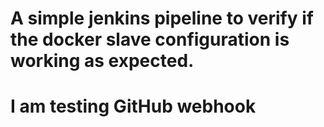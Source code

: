 # A simple jenkins pipeline to verify if the docker slave configuration is working as expected.
# I am testing GitHub webhook

